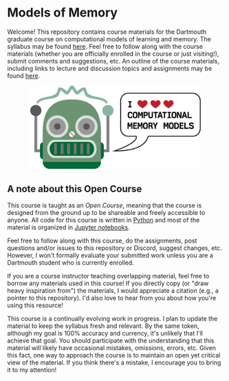 # Models of Memory

Welcome!  This repository contains course materials for the Dartmouth graduate course on computational models of learning and memory.  The syllabus may be found [here](https://github.com/ContextLab/memory-models-course/blob/main/admin/syllabus.pdf).  Feel free to follow along with the course materials (whether you are officially enrolled in the course or just visiting!), submit comments and suggestions, etc.  An outline of the course materials, including links to lecture and discussion topics and assignments may be found [here](https://github.com/ContextLab/memory-models-course/blob/main/slides/README.md).

<p align="center">
  <img src="https://raw.githubusercontent.com/ContextLab/memory-models-course/main/admin/readme_robot.png" alt="robot" width="400"/>
</p>

## A note about this Open Course
This course is taught as an *Open Course*, meaning that the course is designed from the ground up to be shareable and freely accessible to anyone.  All code for this course is written in [Python](https://www.python.org/) and most of the material is organized in [Jupyter notebooks](http://jupyter.org/).

Feel free to follow along with this course, do the assignments, post questions and/or issues to this repository or Discord, suggest changes, etc.  However, I won't formally evaluate your submitted work unless you are a Dartmouth student who is currently enrolled.

If you are a course instructor teaching overlapping material, feel free to borrow any materials used in this course!  If you directly copy (or "draw heavy inspiration from") the materials, I would appreciate a citation (e.g., a pointer to this repository).  I'd also love to hear from you about how you're using this resource!

This course is a continually evolving work in progress.  I plan to update the material to keep the syllabus fresh and relevant.  By the same token, although my goal is 100% accuracy and currency, it's unlikely that I'll achieve that goal.  You should participate with the understanding that this material will likely have occasional mistakes, omissions, errors, etc.  Given this fact, one way to approach the course is to maintain an open yet critical view of the material.  If you think there's a mistake, I encourage you to bring it to my attention!

